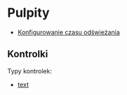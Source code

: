 # Pulpity

- [Konfigurowanie czasu odświeżania](refresh_interval.md)

## Kontrolki

Typy kontrolek:
<!--
* [button](widget-button.md)
* [chart](widget-chart.md)
* [date](widget-date.md)
* [devinfo](widget-devinfo.md)
* [image](widget-image.md)
* [led](widget-led.md)
* [link](widget-link.md)
* [map](widget-map.md)
* [multimap](widget-multimap.md)
* [multitrack](widget-multitrack)
* [plan](widget-plan.md)
* [raw](widget-raw.md)
* [report](widget-report.md)
* [symbol](widget-symbol.md)
* [stopwatch](widget-stopwatch.md)
* [time](widget-time.md) -->
* [text](widget-text.md)